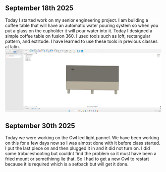 ## September 18th 2025
Today I started work on my senior engineering project. I am building a coffee table that will have an automatic water pouring system so when you put a glass on the cupholder it will pour water into it. Today I designed a simple coffee table on fusion 360. I used tools such as loft, rectangular pattern, and extrtude. I have learned to use these tools in previous classes at latin. 
![alt text](media/image-1.png)
 ## September 30th 2025
 Today we were working on the Owl led light pannel. We have been working on this for a few days now so I was almost done with it before class started. I put the last piece on and then plugged it in and it did not turn on. I did some trobuleshooting but couldnt find the problem so it must have been a fried mount or somethinng lie that. So I had to get a new Owl to restart because it is required which is a setback but will get it done. 